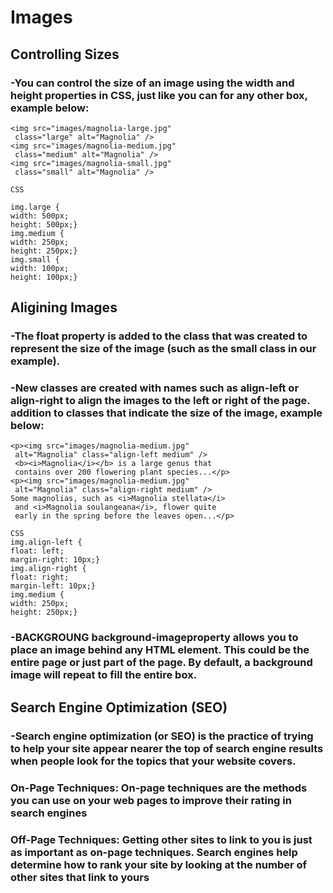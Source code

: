 # Images
## Controlling Sizes
### -You can control the size of an image using the width and height properties in CSS, just like you can for any other box, example below:

```
<img src="images/magnolia-large.jpg"
 class="large" alt="Magnolia" /> 
<img src="images/magnolia-medium.jpg"
 class="medium" alt="Magnolia" /> 
<img src="images/magnolia-small.jpg"
 class="small" alt="Magnolia" />

```


``` 
CSS

img.large { 
width: 500px; 
height: 500px;} 
img.medium { 
width: 250px; 
height: 250px;}
img.small { 
width: 100px; 
height: 100px;}

```

## Aligining Images
### -The float property is added to the class that was created to represent the size of the image (such as the small class in our example).
### -New classes are created with names such as align-left or align-right to align the images to the left or right of the page. addition to classes that indicate the size of the image, example below:

```
<p><img src="images/magnolia-medium.jpg" 
 alt="Magnolia" class="align-left medium" />
 <b><i>Magnolia</i></b> is a large genus that 
 contains over 200 flowering plant species...</p>
<p><img src="images/magnolia-medium.jpg" 
 alt="Magnolia" class="align-right medium" />
Some magnolias, such as <i>Magnolia stellata</i>
 and <i>Magnolia soulangeana</i>, flower quite 
 early in the spring before the leaves open...</p>

```

```
CSS
img.align-left {
float: left;
margin-right: 10px;}
img.align-right {
float: right;
margin-left: 10px;}
img.medium {
width: 250px;
height: 250px;}

```
### -BACKGROUNG background-imageproperty allows you to place an image behind any HTML element. This could be the entire page or just part of the page. By default, a background image will repeat to fill the entire box.

## Search Engine Optimization (SEO)
### -Search engine optimization (or SEO) is the practice of trying to help your site appear nearer the top of search engine results when people look for the topics that your website covers.
### On-Page Techniques: On-page techniques are the methods you can use on your web pages to improve their rating in search engines
### Off-Page Techniques: Getting other sites to link to you is just as important as on-page techniques. Search engines help determine how to rank your site by looking at the number of other sites that link to yours

